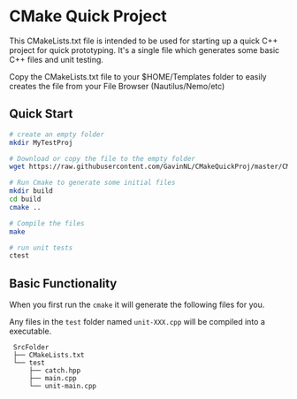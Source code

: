 # CMake Quick Project

This CMakeLists.txt file is intended to be used for starting up a quick
C++ project for quick prototyping. It's a single file which generates some basic
C++ files and unit testing.

Copy the CMakeLists.txt file to your $HOME/Templates folder to easily creates
the file from your File Browser (Nautilus/Nemo/etc)

## Quick Start

```Bash
# create an empty folder
mkdir MyTestProj

# Download or copy the file to the empty folder
wget https://raw.githubusercontent.com/GavinNL/CMakeQuickProj/master/CMakeLists.txt

# Run Cmake to generate some initial files
mkdir build
cd build
cmake ..

# Compile the files
make

# run unit tests
ctest
```

## Basic Functionality

When you first run the `cmake` it will generate the following files for you.

Any files in the `test` folder named `unit-XXX.cpp` will be compiled into a
executable.

```
 SrcFolder
 ├── CMakeLists.txt
 └── test
     ├── catch.hpp
     ├── main.cpp
     └── unit-main.cpp
```
